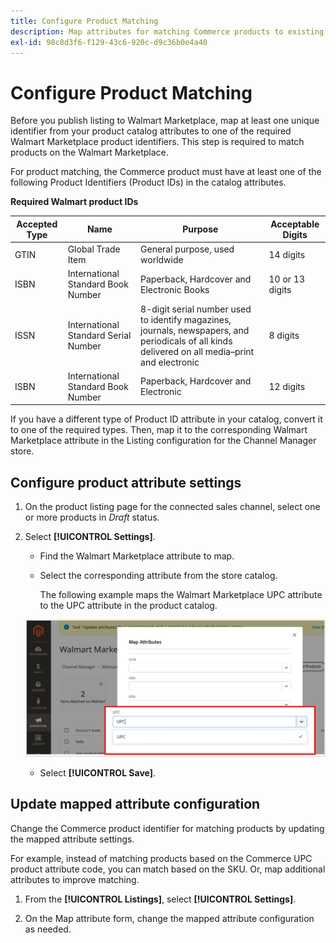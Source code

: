 ```yaml
---
title: Configure Product Matching
description: Map attributes for matching Commerce products to existing Walmart Marketplace listings
exl-id: 98c8d3f6-f129-43c6-920c-d9c36b0e4a40
---
```

# Configure Product Matching

Before you publish listing to Walmart Marketplace, map at least one unique identifier from your product catalog attributes to one of the required Walmart Marketplace product identifiers. This step is required to match products on the Walmart Marketplace.

For product matching, the Commerce product must have at least one of the following Product Identifiers (Product IDs) in the catalog attributes.

**Required Walmart product IDs**                                                                                              

| **Accepted Type** | **Name**                             | **Purpose**                                                                                                                                      | **Acceptable Digits** |
|-------------------|--------------------------------------|--------------------------------------------------------------------------------------------------------------------------------------------------|-----------------------|
| GTIN              | Global Trade Item                    | General purpose, used worldwide                                                                                                                  | 14 digits             |
| ISBN              | International Standard Book Number   | Paperback, Hardcover and Electronic Books                                                                                                        | 10 or 13 digits       |
| ISSN              | International Standard Serial Number | 8-digit serial number used to identify magazines, journals, newspapers, and periodicals of all kinds delivered on all media–print and electronic | 8 digits              |
| ISBN              | International Standard Book Number   | Paperback, Hardcover and Electronic                                                                                                              | 12 digits             |

If you have a different type of Product ID attribute in your catalog, convert it to one of the required types. Then, map it to the corresponding Walmart Marketplace attribute in the Listing configuration for the Channel Manager store.

## Configure product attribute settings

1. On the product listing page for the connected sales channel,  select one or more products in *Draft* status.

1. Select **[!UICONTROL Settings]**.

   - Find the Walmart Marketplace attribute to map.

   - Select the corresponding attribute from the store catalog.

     The following example maps the Walmart Marketplace UPC attribute to the UPC attribute in the product catalog.  

    ![Map attributes for product match criteria](assets/products-map-attributes-for--match.png)

   - Select **[!UICONTROL Save]**.

## Update mapped attribute configuration

Change the Commerce product identifier for matching products by updating the mapped attribute settings.

For example, instead of matching products based on the Commerce UPC product attribute code, you can match based on the SKU. Or, map additional attributes to improve matching.

1. From the **[!UICONTROL Listings]**, select **[!UICONTROL Settings]**.

1. On the Map attribute form, change the mapped attribute configuration as needed.
